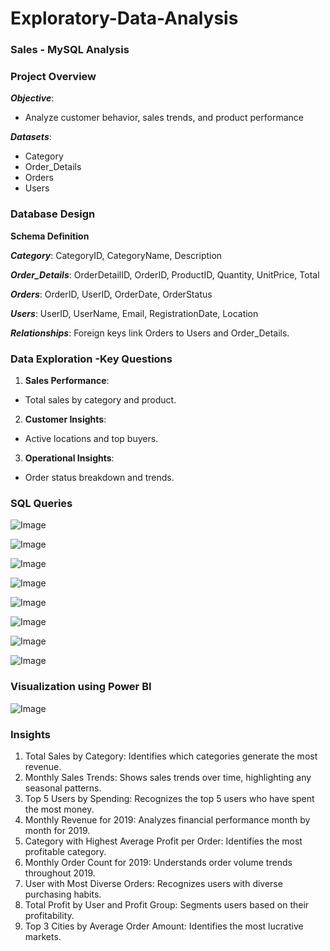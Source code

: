# Exploratory-Data-Analysis

### Sales - MySQL Analysis

### Project Overview
***Objective***:
- Analyze customer behavior, sales trends, and product performance

***Datasets***:
- Category
- Order_Details
- Orders
- Users

### Database Design
**Schema Definition**

***Category***: CategoryID, CategoryName, Description

***Order_Details***: OrderDetailID, OrderID, ProductID, Quantity, UnitPrice, Total

***Orders***: OrderID, UserID, OrderDate, OrderStatus

***Users***: UserID, UserName, Email, RegistrationDate, Location

***Relationships***: Foreign keys link Orders to Users and Order_Details.

### Data Exploration -Key Questions
1. **Sales Performance**:
- Total sales by category and product.
2. **Customer Insights**:
- Active locations and top buyers.
3. **Operational Insights**:
- Order status breakdown and trends.

### SQL Queries
![Image](https://github.com/user-attachments/assets/8b3c4093-e2df-45cf-ad3b-c114b29bfcf1)

![Image](https://github.com/user-attachments/assets/7ef380e2-b5d2-4c9c-86fe-2c9e2e9c42a3)

![Image](https://github.com/user-attachments/assets/695421ea-0176-44c2-90ec-bc2817ab282d)

![Image](https://github.com/user-attachments/assets/30edc104-7252-4e5b-b569-45c93376c3d8)

![Image](https://github.com/user-attachments/assets/3d6f79ad-30d7-4820-b541-b1754db779c4)

![Image](https://github.com/user-attachments/assets/c3492d06-793d-4a89-8320-c98f8bb92b36)

![Image](https://github.com/user-attachments/assets/5875d565-c9ac-4e06-9365-61508e58cb6d)

![Image](https://github.com/user-attachments/assets/a688e6b8-ae8e-4620-a73b-9655270ae9fb)

### Visualization using Power BI
![Image](https://github.com/user-attachments/assets/c486100c-0a55-4b46-a7fb-fc9a1feb46b4)

### Insights
1. Total Sales by Category: Identifies which categories generate the most revenue.
2. Monthly Sales Trends: Shows sales trends over time, highlighting any seasonal patterns.
3. Top 5 Users by Spending: Recognizes the top 5 users who have spent the most money.
4. Monthly Revenue for 2019: Analyzes financial performance month by month for 2019.
5. Category with Highest Average Profit per Order: Identifies the most profitable category.
6. Monthly Order Count for 2019: Understands order volume trends throughout 2019.
7. User with Most Diverse Orders: Recognizes users with diverse purchasing habits.
8. Total Profit by User and Profit Group: Segments users based on their profitability.
9. Top 3 Cities by Average Order Amount: Identifies the most lucrative markets.
